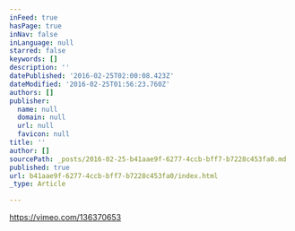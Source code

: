```yaml
---
inFeed: true
hasPage: true
inNav: false
inLanguage: null
starred: false
keywords: []
description: ''
datePublished: '2016-02-25T02:00:08.423Z'
dateModified: '2016-02-25T01:56:23.760Z'
authors: []
publisher:
  name: null
  domain: null
  url: null
  favicon: null
title: ''
author: []
sourcePath: _posts/2016-02-25-b41aae9f-6277-4ccb-bff7-b7228c453fa0.md
published: true
url: b41aae9f-6277-4ccb-bff7-b7228c453fa0/index.html
_type: Article

---
```

https://vimeo.com/136370653